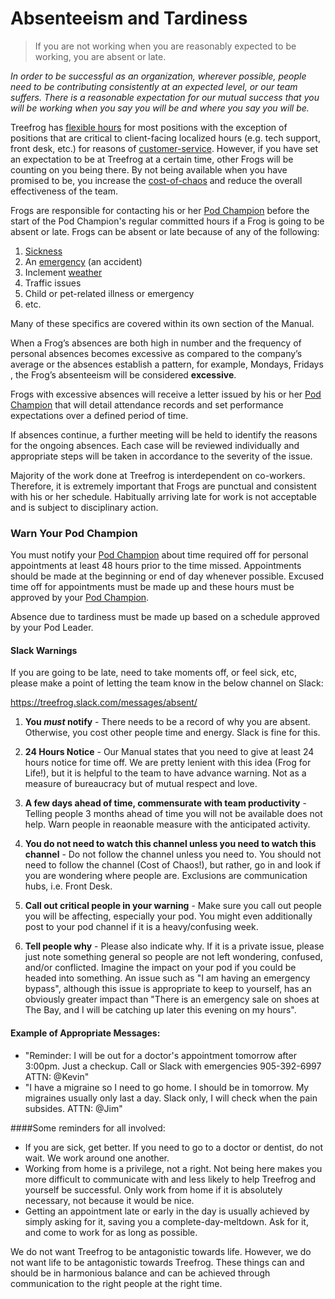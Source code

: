 # Absenteeism and Tardiness

> If you are not working when you are reasonably expected to be working, you are absent or late.

<i> In order to be successful as an organization, wherever possible, people need to be contributing consistently at an expected level, or our team suffers. There is a reasonable expectation for our mutual success that you will be working when you say you will be and where you say you will be.</i>


Treefrog has [flexible hours](hours#flexible_hours) for most positions with the exception of positions that are critical to client-facing localized hours (e.g. tech support, front desk, etc.) for reasons of [customer-service](manual/customer-service.md). However, if you have set an expectation to be at Treefrog at a certain time, other Frogs will be counting on you being there. By not being available when you have promised to be, you increase the [cost-of-chaos](manual/cost-of-chaos.md) and reduce the overall effectiveness of the team.

Frogs are responsible for contacting his or her [Pod Champion](manual/pod-champion.md) before the start of the Pod Champion's regular committed hours if a Frog is going to be absent or late. Frogs can be absent or late because of any of the following:

1. [Sickness](manual/sickness.md)
2. An [emergency](manual/emergency.md) (an accident)
3. Inclement [weather](manual/weather.md)
4. Traffic issues
5. Child or pet-related illness or emergency
6. etc.

Many of these specifics are covered within its own section of the Manual.

When a Frog’s absences are both high in number and the frequency of personal absences becomes excessive as compared to the company’s average or the absences establish a pattern, for example, Mondays, Fridays , the Frog’s absenteeism will be considered **excessive**.

Frogs with excessive absences will receive a letter issued by his or her [Pod Champion](manual/pod-champion.md) that will detail attendance records and set performance expectations over a defined period of time.

If absences continue, a further meeting will be held to identify the reasons for the ongoing absences. Each case will be reviewed individually and appropriate steps will be taken in accordance to the severity of the issue.

Majority of the work done at Treefrog is interdependent on co-workers. Therefore, it is extremely important that Frogs are punctual and consistent with his or her schedule. Habitually arriving late for work is not acceptable and is subject to disciplinary action.

### Warn Your Pod Champion

You must notify your [Pod Champion](manual/pod-champion.md) about time required off for personal appointments at least 48 hours prior to the time missed. Appointments should be made at the beginning or end of day whenever possible. Excused time off for appointments must be made up and these hours must be approved by your [Pod Champion](manual/pod-champion.md).

Absence due to tardiness must be made up based on a schedule approved by your Pod Leader.

#### Slack Warnings

If you are going to be late, need to take moments off, or feel sick, etc, please make a point of letting the team know in the below channel on Slack:

https://treefrog.slack.com/messages/absent/

1. <b>You <i>must</i> notify</b> - There needs to be a record of why you are absent. Otherwise, you cost other people time and energy. Slack is fine for this.

2. <b>24 Hours Notice</b> - Our Manual states that you need to give at least 24 hours notice for time off. We are pretty lenient with this idea (Frog for Life!), but it is helpful to the team to have advance warning. Not as a measure of bureaucracy but of mutual respect and love.

3. <b>A few days ahead of time, commensurate with team productivity</b> - Telling people 3 months ahead of time you will not be available does not help. Warn people in reaonable measure with the anticipated activity.

4. <b>You do not need to watch this channel unless you need to watch this channel</b> - Do not follow the channel unless you need to. You should not need to follow the channel (Cost of Chaos!), but rather, go in and look if you are wondering where people are. Exclusions are communication hubs, i.e. Front Desk.


5. <b>Call out critical people in your warning</b> - Make sure you call out people you will be affecting, especially your pod. You might even additionally post to your pod channel if it is a heavy/confusing week.

6. <b>Tell people why</b> - Please also indicate why. If it is a private issue, please just note something general so people are not left wondering, confused, and/or conflicted. Imagine the impact on your pod if you could be headed into something. An issue such as "I am having an emergency bypass", although this issue is appropriate to keep to yourself, has an obviously greater impact than "There is an emergency sale on shoes at The Bay, and I will be catching up later this evening on my hours".

#### Example of Appropriate Messages:

- "Reminder: I will be out for a doctor's appointment tomorrow after 3:00pm. Just a checkup. Call or Slack with emergencies 905-392-6997 ATTN: @Kevin"
- "I have a migraine so I need to go home. I should be in tomorrow. My migraines usually only last a day. Slack only, I will check when the pain subsides. ATTN: @Jim"

####Some reminders for all involved:

- If you are sick, get better. If you need to go to a doctor or dentist, do not wait. We work around one another.
- Working from home is a privilege, not a right. Not being here makes you more difficult to communicate with and less likely to help Treefrog and yourself be successful. Only work from home if it is absolutely necessary, not because it would be nice.
- Getting an appointment late or early in the day is usually achieved by simply asking for it, saving you a complete-day-meltdown. Ask for it, and come to work for as long as possible.

We do not want Treefrog to be antagonistic towards life. However, we do not want life to be antagonistic towards Treefrog. These things can and should be in harmonious balance and can be achieved through communication to the right people at the right time.




